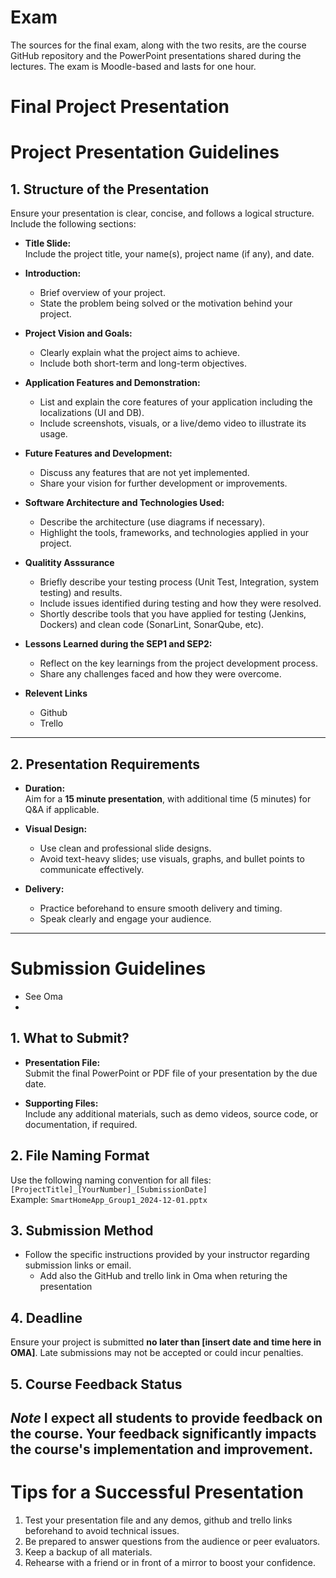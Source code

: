 # Exam
The sources for the final exam, along with the two resits, are the course GitHub repository and the PowerPoint presentations shared during the lectures. The exam is Moodle-based and lasts for one hour.

# Final Project Presentation

# **Project Presentation Guidelines**

## **1. Structure of the Presentation**
Ensure your presentation is clear, concise, and follows a logical structure. Include the following sections:

- **Title Slide:**  
  Include the project title, your name(s), project name (if any), and date.  

- **Introduction:**  
  - Brief overview of your project.  
  - State the problem being solved or the motivation behind your project.  

- **Project Vision and Goals:**  
  - Clearly explain what the project aims to achieve.  
  - Include both short-term and long-term objectives.  

- **Application Features and Demonstration:**  
  - List and explain the core features of your application including the localizations (UI and DB).  
  - Include screenshots, visuals, or a live/demo video to illustrate its usage.  

- **Future Features and Development:**  
  - Discuss any features that are not yet implemented.  
  - Share your vision for further development or improvements.  

- **Software Architecture and Technologies Used:**  
  - Describe the architecture (use diagrams if necessary).  
  - Highlight the tools, frameworks, and technologies applied in your project.  

- **Qualitity Asssurance**  
  - Briefly describe your testing process (Unit Test, Integration, system testing) and results.  
  - Include issues identified during testing and how they were resolved.
  - Shortly describe tools that you have applied for testing (Jenkins, Dockers) and clean code (SonarLint, SonarQube, etc).

- **Lessons Learned during the SEP1 and SEP2:**  
  - Reflect on the key learnings from the project development process.  
  - Share any challenges faced and how they were overcome.  

- **Relevent Links**
  - Github
  - Trello    

 
---

## **2. Presentation Requirements**
- **Duration:**  
  Aim for a **15 minute presentation**, with additional time (5 minutes) for Q&A if applicable.  

- **Visual Design:**  
  - Use clean and professional slide designs.  
  - Avoid text-heavy slides; use visuals, graphs, and bullet points to communicate effectively.  

- **Delivery:**  
  - Practice beforehand to ensure smooth delivery and timing.  
  - Speak clearly and engage your audience.  

---

# **Submission Guidelines**
 - See Oma
 - 
## **1. What to Submit?**
- **Presentation File:**  
  Submit the final PowerPoint or PDF file of your presentation by the due date.  

- **Supporting Files:**  
  Include any additional materials, such as demo videos, source code, or documentation, if required.  

## **2. File Naming Format**  
Use the following naming convention for all files:  
`[ProjectTitle]_[YourNumber]_[SubmissionDate]`  
Example: `SmartHomeApp_Group1_2024-12-01.pptx`  

## **3. Submission Method**    
- Follow the specific instructions provided by your instructor regarding submission links or email.
  - Add also the GitHub and trello link in Oma when returing the presentation  

## **4. Deadline**  
Ensure your project is submitted **no later than [insert date and time here in OMA]**. Late submissions may not be accepted or could incur penalties.

## **5. Course Feedback Status** 

*Note*  I expect all students to provide feedback on the course. Your feedback significantly impacts the course's implementation and improvement.
---

# **Tips for a Successful Presentation**
1. Test your presentation file and any demos, github and trello links beforehand to avoid technical issues.  
2. Be prepared to answer questions from the audience or peer evaluators.  
3. Keep a backup of all materials.  
4. Rehearse with a friend or in front of a mirror to boost your confidence.  

